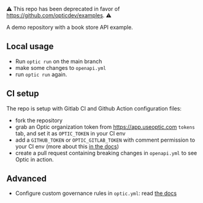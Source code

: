 ⚠️ This repo has been deprecated in favor of https://github.com/opticdev/examples. ⚠️

A demo repository with a book store API example.

## Local usage
- Run `optic run` on the main branch
- make some changes to `openapi.yml`
- run `optic run` again.

## CI setup
The repo is setup with Gitlab CI and Github Action configuration files:
- fork the repository
- grab an Optic organization token from https://app.useoptic.com `tokens` tab, and set it as `OPTIC_TOKEN` in your CI env
- add a `GITHUB_TOKEN` or `OPTIC_GITLAB_TOKEN` with comment permission to your CI env (more about this [in the docs](http://localhost:3000/docs/setup-ci#configure-commenting-on-pull-requests-optional))
- create a pull request containing breaking changes in `openapi.yml` to see Optic in action.

## Advanced
- Configure custom governance rules in `optic.yml`: read [the docs](http://localhost:3000/docs/lint-openapi)
